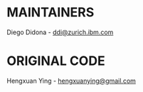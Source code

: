 # MAINTAINERS

Diego Didona - ddi@zurich.ibm.com

# ORIGINAL CODE

Hengxuan Ying - hengxuanying@gmail.com
